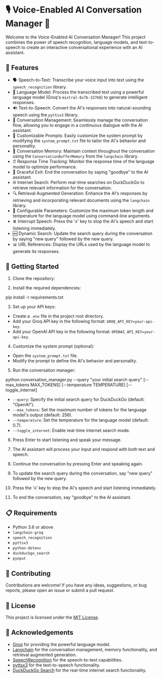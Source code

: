 

# 🎙️ Voice-Enabled AI Conversation Manager 🤖

Welcome to the Voice-Enabled AI Conversation Manager! This project combines the power of speech recognition, language models, and text-to-speech to create an interactive conversational experience with an AI assistant.

## 🌟 Features

- 🗣️ Speech-to-Text: Transcribe your voice input into text using the `speech_recognition` library.
- 🧠 Language Model: Process the transcribed text using a powerful language model (Groq's `mixtral-8x7b-32768`) to generate intelligent responses.
- 🔊 Text-to-Speech: Convert the AI's responses into natural-sounding speech using the `pyttsx3` library.
- 💬 Conversation Management: Seamlessly manage the conversation flow, allowing you to engage in a continuous dialogue with the AI assistant.
- 📝 Customizable Prompts: Easily customize the system prompt by modifying the `system_prompt.txt` file to tailor the AI's behavior and personality.
- 🔄 Conversation Memory: Maintain context throughout the conversation using the `ConversationBufferMemory` from the `langchain` library.
- ⏰ Response Time Tracking: Monitor the response time of the language model to optimize performance.
- 👋 Graceful Exit: End the conversation by saying "goodbye" to the AI assistant.
- 🌐 Internet Search: Perform real-time searches on DuckDuckGo to retrieve relevant information for the conversation.
- 🔍 Retrieval Augmented Generation: Enhance the AI's responses by retrieving and incorporating relevant documents using the `langchain` library.
- 🔧 Configurable Parameters: Customize the maximum token length and temperature for the language model using command-line arguments.
- ⏸️ Interrupt Speech: Press the 'x' key to stop the AI's speech and start listening immediately.
- 🆕 Dynamic Search: Update the search query during the conversation by saying "new query" followed by the new query.
- 📊 URL References: Display the URLs used by the language model to generate its responses.

## 🚀 Getting Started

1. Clone the repository:

2. Install the required dependencies:

pip install -r requirements.txt

3. Set up your API keys:
- Create a `.env` file in the project root directory.
- Add your Groq API key in the following format: `GROQ_API_KEY=your-api-key`.
- Add your OpenAI API key in the following format: `OPENAI_API_KEY=your-api-key`.

4. Customize the system prompt (optional):
- Open the `system_prompt.txt` file.
- Modify the prompt to define the AI's behavior and personality.

5. Run the conversation manager:

python conversation_manager.py --query "your initial search query" [--max_tokens MAX_TOKENS] [--temperature TEMPERATURE] [--toggle_internet]

- `--query`: Specify the initial search query for DuckDuckGo (default: "OpenAI").
- `--max_tokens`: Set the maximum number of tokens for the language model's output (default: 256).
- `--temperature`: Set the temperature for the language model (default: 0.7).
- `--toggle_internet`: Enable real-time internet search mode.

6. Press Enter to start listening and speak your message.

7. The AI assistant will process your input and respond with both text and speech.

8. Continue the conversation by pressing Enter and speaking again.

9. To update the search query during the conversation, say "new query" followed by the new query.

10. Press the 'x' key to stop the AI's speech and start listening immediately.

11. To end the conversation, say "goodbye" to the AI assistant.

## 📋 Requirements

- Python 3.6 or above
- `langchain-groq`
- `speech_recognition`
- `pyttsx3`
- `python-dotenv`
- `duckduckgo_search`
- `pynput`

## 🤝 Contributing

Contributions are welcome! If you have any ideas, suggestions, or bug reports, please open an issue or submit a pull request.

## 📄 License

This project is licensed under the [MIT License](LICENSE).

## 🙏 Acknowledgements

- [Groq](https://groq.com/) for providing the powerful language model.
- [Langchain](https://github.com/hwchase17/langchain) for the conversation management, memory functionality, and retrieval augmented generation.
- [SpeechRecognition](https://github.com/Uberi/speech_recognition) for the speech-to-text capabilities.
- [pyttsx3](https://github.com/nateshmbhat/pyttsx3) for the text-to-speech functionality.
- [DuckDuckGo Search](https://github.com/deedy5/duckduckgo_search) for the real-time internet search functionality.

